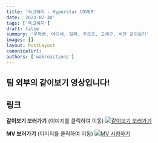 ```yaml
---
title: '독고혜지 - Hyperstar COVER'
date: '2023-07-30'
tags: ['독고혜지']
draft: false
summary: '우왁굳, 아이네, 릴파, 주르르, 고세구, 비챤 같이보기'
images: []
layout: PostLayout
canonicalUrl:
authors: ['wakreactions']
---
```


## 팀 외부의 같이보기 영상입니다!

## 링크

**같이보기 보러가기** (이미지를 클릭하여 이동)
[![같이보기 보러가기](https://cdn.discordapp.com/attachments/1135756712759013437/1135758630910697602/banner.png)](https://cafe.naver.com/steamindiegame/12244263)

**MV 보러가기** (이미지를 클릭하여 이동)
[![MV 시청하기](https://i.ytimg.com/vi/eP-y5aHlqYo/maxresdefault.jpg)](https://youtu.be/eP-y5aHlqYo)
